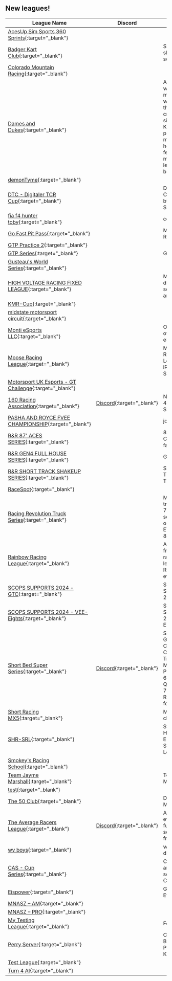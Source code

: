## New leagues!

| League Name | Discord | About |
|-----------------------------------------------------------------------------------------------------------------------------------|------------------------------------------------------------------|-------------------------------------------------------------------------------------------------------------------------------------------------------------------------|
|[AcesUp Sim Sports 360 Sprints](https://members.iracing.com/membersite/member/LeagueView.do?league=10746){:target="_blank"} | | |
|[Badger Kart Club](https://members.iracing.com/membersite/member/LeagueView.do?league=10732){:target="_blank"} | |Sharpen your skills and be social |
|[Colorado Mountain Racing](https://members.iracing.com/membersite/member/LeagueView.do?league=10724){:target="_blank"} | | |
|[Dames and Dukes](https://members.iracing.com/membersite/member/LeagueView.do?league=10733){:target="_blank"} | |A league for women and men that are working on their race craft in the sim space\. Keep the profanity to minimum and help your fellow members learn to be better racers\. |
|[demonTyme](https://members.iracing.com/membersite/member/LeagueView.do?league=10717){:target="_blank"} | | |
|[DTC \- Digitaler TCR Cup](https://members.iracing.com/membersite/member/LeagueView.do?league=10730){:target="_blank"} | |Digitaler TCR Cup powered by CARLAR Series |
|[fia f4 hunter toby](https://members.iracing.com/membersite/member/LeagueView.do?league=10718){:target="_blank"} | |cool |
|[Go Fast Pit Pass](https://members.iracing.com/membersite/member/LeagueView.do?league=10731){:target="_blank"} | |Monday Oval Racing |
|[GTP Practice 2](https://members.iracing.com/membersite/member/LeagueView.do?league=10727){:target="_blank"} | | |
|[GTP Series](https://members.iracing.com/membersite/member/LeagueView.do?league=10726){:target="_blank"} | |GTP Practice |
|[Gusteau's World Series](https://members.iracing.com/membersite/member/LeagueView.do?league=10706){:target="_blank"} | | |
|[HIGH VOLTAGE RACING FIXED LEAGUE](https://members.iracing.com/membersite/member/LeagueView.do?league=10723){:target="_blank"} | |Multiple different fixed series road and oval cars |
|[KMR\-Cup](https://members.iracing.com/membersite/member/LeagueView.do?league=10729){:target="_blank"} | | |
|[midstate motorsport circuit](https://members.iracing.com/membersite/member/LeagueView.do?league=10744){:target="_blank"} | | |
|[Monti eSports LLC](https://members.iracing.com/membersite/member/LeagueView.do?league=10741){:target="_blank"} | |Official Home of Monti eSports LLC\. |
|[Moose Racing League](https://members.iracing.com/membersite/member/LeagueView.do?league=10711){:target="_blank"} | |Moose Racing League's iRacing Series |
|[Motorsport UK Esports \- GT Challenge](https://members.iracing.com/membersite/member/LeagueView.do?league=10715){:target="_blank"} | | |
|[160 Racing Association](https://members.iracing.com/membersite/member/LeagueView.do?league=10734){:target="_blank"} |[Discord](https://discord.gg/sSnAC5gtQp){:target="_blank"} |NASCAR Gen 4 / INDYCAR Series |
|[PASHA AND ROYCE FVEE CHAMPIONSHIP](https://members.iracing.com/membersite/member/LeagueView.do?league=10737){:target="_blank"} | |joins now |
|[R&R 87' ACES SERIES](https://members.iracing.com/membersite/member/LeagueView.do?league=10721){:target="_blank"} | |87' LEGENDS CARS GOING fast af |
|[R&R GEN4 FULL HOUSE SERIES](https://members.iracing.com/membersite/member/LeagueView.do?league=10719){:target="_blank"} | |GEN 4 |
|[R&R SHORT TRACK SHAKEUP SERIES](https://members.iracing.com/membersite/member/LeagueView.do?league=10720){:target="_blank"} | |SHORT TRACKS IN THE TRUCKS |
|[RaceSpot](https://members.iracing.com/membersite/member/LeagueView.do?league=10709){:target="_blank"} | | |
|[Racing Revolution Truck Series](https://members.iracing.com/membersite/member/LeagueView.do?league=10703){:target="_blank"} | |Monday night truck series\. 7:30 ET session opens\. 8:30 ET Qualifying 8:35 ET Grid |
|[Rainbow Racing League](https://members.iracing.com/membersite/member/LeagueView.do?league=10704){:target="_blank"} | |An LGBTQ\+ friendly racing league\. Racing is for everyone\. |
|[SCOPS SUPPORTS 2024 \- GTC](https://members.iracing.com/membersite/member/LeagueView.do?league=10712){:target="_blank"} | |SCOPS SUPPORTS 2024 \- GTC |
|[SCOPS SUPPORTS 2024 \- VEE\-Eights](https://members.iracing.com/membersite/member/LeagueView.do?league=10713){:target="_blank"} | |SCOPS SUPPORTS 2024 \- VEE\-Eights |
|[Short Bed Super Series](https://members.iracing.com/membersite/member/LeagueView.do?league=10738){:target="_blank"} |[Discord](https://discord.gg/ssPBmdkzse){:target="_blank"} |Spare Parts Gaming Community\.   Craftsman Trucks, Monday's\. Practice at 6:35 pm ET\. Qualifying at 7:05pm ET\. Racing to follow\! |
|[Short Racing MX5](https://members.iracing.com/membersite/member/LeagueView.do?league=10736){:target="_blank"} | |MX5 championship |
|[SHR\-SRL](https://members.iracing.com/membersite/member/LeagueView.do?league=10707){:target="_blank"} | |Stewart\-Haas Employee Sim Racing League\. |
|[Smokey's Racing School](https://members.iracing.com/membersite/member/LeagueView.do?league=10710){:target="_blank"} | | |
|[Team Jayme Marshall](https://members.iracing.com/membersite/member/LeagueView.do?league=10739){:target="_blank"} | |Team Jayme Marshall |
|[test](https://members.iracing.com/membersite/member/LeagueView.do?league=10735){:target="_blank"} | | |
|[The 50 Club](https://members.iracing.com/membersite/member/LeagueView.do?league=10705){:target="_blank"} | |Dirt Late Model Pro |
|[The Average Racers League](https://members.iracing.com/membersite/member/LeagueView.do?league=10725){:target="_blank"} |[Discord](https://discord.com/invite/KRXygpyU6Y){:target="_blank"} |A League for everyone, fun, not very serious and free\! |
|[wv boys](https://members.iracing.com/membersite/member/LeagueView.do?league=10722){:target="_blank"} | |west virginia dirt racing |
|[CAS \- Cup Series](https://members.iracing.com/membersite/member/LeagueView.do?league=10716){:target="_blank"} | |Combined and solo series with Cup vehicles\. |
|[Eispower](https://members.iracing.com/membersite/member/LeagueView.do?league=10740){:target="_blank"} | |Geilster \*\*\* Ever |
|[MNASZ – AM](https://members.iracing.com/membersite/member/LeagueView.do?league=10742){:target="_blank"} | | |
|[MNASZ – PRO](https://members.iracing.com/membersite/member/LeagueView.do?league=10743){:target="_blank"} | | |
|[My Testing League](https://members.iracing.com/membersite/member/LeagueView.do?league=10745){:target="_blank"} | |For Testing |
|[Perry Server](https://members.iracing.com/membersite/member/LeagueView.do?league=10714){:target="_blank"} | |Charlotte  Bristol  Lanier  Port Royal  KoKoMo |
|[Test League](https://members.iracing.com/membersite/member/LeagueView.do?league=10708){:target="_blank"} | | |
|[Turn 4 AI](https://members.iracing.com/membersite/member/LeagueView.do?league=10728){:target="_blank"} | | |

